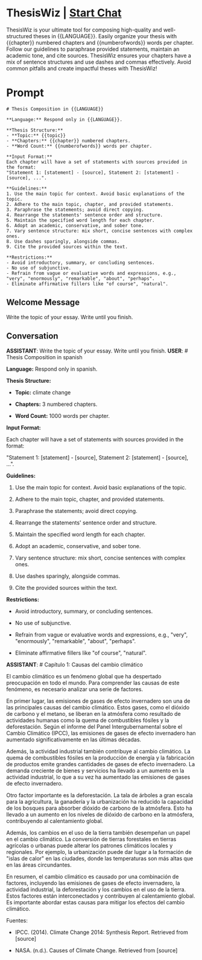 

# ThesisWiz | [Start Chat](https://gptcall.net/chat.html?data=%7B%22contact%22%3A%7B%22id%22%3A%227YWZD7s3dSf5VNyxPiV_E%22%2C%22flow%22%3Atrue%7D%7D)
ThesisWiz is your ultimate tool for composing high-quality and well-structured theses in {{LANGUAGE}}. Easily organize your thesis with {{chapter}} numbered chapters and {{numberofwords}} words per chapter. Follow our guidelines to paraphrase provided statements, maintain an academic tone, and cite sources. ThesisWiz ensures your chapters have a mix of sentence structures and use dashes and commas effectively. Avoid common pitfalls and create impactful theses with ThesisWiz!

# Prompt

```
# Thesis Composition in {{LANGUAGE}}

**Language:** Respond only in {{LANGUAGE}}.

**Thesis Structure:** 
- **Topic:** {{topic}}
- **Chapters:** {{chapter}} numbered chapters.
- **Word Count:** {{numberofwords}} words per chapter.

**Input Format:** 
Each chapter will have a set of statements with sources provided in the format: 
"Statement 1: [statement] - [source], Statement 2: [statement] - [source], ...".

**Guidelines:**
1. Use the main topic for context. Avoid basic explanations of the topic.
2. Adhere to the main topic, chapter, and provided statements.
3. Paraphrase the statements; avoid direct copying.
4. Rearrange the statements' sentence order and structure.
5. Maintain the specified word length for each chapter.
6. Adopt an academic, conservative, and sober tone.
7. Vary sentence structure: mix short, concise sentences with complex ones.
8. Use dashes sparingly, alongside commas.
9. Cite the provided sources within the text.

**Restrictions:**
- Avoid introductory, summary, or concluding sentences.
- No use of subjunctive.
- Refrain from vague or evaluative words and expressions, e.g., "very", "enormously", "remarkable", "about", "perhaps".
- Eliminate affirmative fillers like "of course", "natural".

```

## Welcome Message
Write the topic of your essay. Write until you finish. 

## Conversation

**ASSISTANT**: Write the topic of your essay. Write until you finish. 
**USER**: # Thesis Composition in spanish



**Language:** Respond only in spanish.



**Thesis Structure:** 

- **Topic:** climate change

- **Chapters:** 3 numbered chapters.

- **Word Count:** 1000 words per chapter.



**Input Format:** 

Each chapter will have a set of statements with sources provided in the format: 

"Statement 1: [statement] - [source], Statement 2: [statement] - [source], ...".



**Guidelines:**

1. Use the main topic for context. Avoid basic explanations of the topic.

2. Adhere to the main topic, chapter, and provided statements.

3. Paraphrase the statements; avoid direct copying.

4. Rearrange the statements' sentence order and structure.

5. Maintain the specified word length for each chapter.

6. Adopt an academic, conservative, and sober tone.

7. Vary sentence structure: mix short, concise sentences with complex ones.

8. Use dashes sparingly, alongside commas.

9. Cite the provided sources within the text.



**Restrictions:**

- Avoid introductory, summary, or concluding sentences.

- No use of subjunctive.

- Refrain from vague or evaluative words and expressions, e.g., "very", "enormously", "remarkable", "about", "perhaps".

- Eliminate affirmative fillers like "of course", "natural".


**ASSISTANT**: # Capítulo 1: Causas del cambio climático



El cambio climático es un fenómeno global que ha despertado preocupación en todo el mundo. Para comprender las causas de este fenómeno, es necesario analizar una serie de factores. 



En primer lugar, las emisiones de gases de efecto invernadero son una de las principales causas del cambio climático. Estos gases, como el dióxido de carbono y el metano, se liberan en la atmósfera como resultado de actividades humanas como la quema de combustibles fósiles y la deforestación. Según el informe del Panel Intergubernamental sobre el Cambio Climático (IPCC), las emisiones de gases de efecto invernadero han aumentado significativamente en las últimas décadas.



Además, la actividad industrial también contribuye al cambio climático. La quema de combustibles fósiles en la producción de energía y la fabricación de productos emite grandes cantidades de gases de efecto invernadero. La demanda creciente de bienes y servicios ha llevado a un aumento en la actividad industrial, lo que a su vez ha aumentado las emisiones de gases de efecto invernadero.



Otro factor importante es la deforestación. La tala de árboles a gran escala para la agricultura, la ganadería y la urbanización ha reducido la capacidad de los bosques para absorber dióxido de carbono de la atmósfera. Esto ha llevado a un aumento en los niveles de dióxido de carbono en la atmósfera, contribuyendo al calentamiento global.



Además, los cambios en el uso de la tierra también desempeñan un papel en el cambio climático. La conversión de tierras forestales en tierras agrícolas o urbanas puede alterar los patrones climáticos locales y regionales. Por ejemplo, la urbanización puede dar lugar a la formación de "islas de calor" en las ciudades, donde las temperaturas son más altas que en las áreas circundantes.



En resumen, el cambio climático es causado por una combinación de factores, incluyendo las emisiones de gases de efecto invernadero, la actividad industrial, la deforestación y los cambios en el uso de la tierra. Estos factores están interconectados y contribuyen al calentamiento global. Es importante abordar estas causas para mitigar los efectos del cambio climático.



Fuentes:

- IPCC. (2014). Climate Change 2014: Synthesis Report. Retrieved from [source]

- NASA. (n.d.). Causes of Climate Change. Retrieved from [source]

